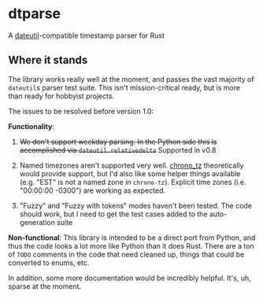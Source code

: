 # dtparse
A [dateutil](https://github.com/dateutil/dateutil)-compatible timestamp parser for Rust

## Where it stands

The library works really well at the moment, and passes the vast majority of `dateutil`s parser
test suite. This isn't mission-critical ready, but is more than ready for hobbyist projects.

The issues to be resolved before version 1.0:

**Functionality**:

1. ~~We don't support weekday parsing. In the Python side this is accomplished via `dateutil.relativedelta`~~
Supported in v0.8

2. Named timezones aren't supported very well. [chrono_tz](https://github.com/chronotope/chrono-tz)
theoretically would provide support, but I'd also like some helper things available (e.g. "EST" is not a named zone in `chrono-tz`).
Explicit time zones (i.e. "00:00:00 -0300") are working as expected.

3. "Fuzzy" and "Fuzzy with tokens" modes haven't been tested. The code should work, but I need to get the
test cases added to the auto-generation suite

**Non-functional**: This library is intended to be a direct port from Python, and thus the code
looks a lot more like Python than it does Rust. There are a ton of `TODO` comments in the code
that need cleaned up, things that could be converted to enums, etc.

In addition, some more documentation would be incredibly helpful. It's, uh, sparse at the moment.

